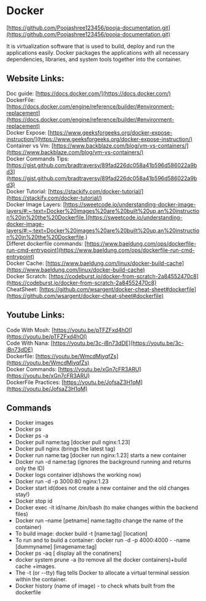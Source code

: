 # Docker

[https://github.com/Poojashree123456/pooja-documentation.git](https://github.com/Poojashree123456/pooja-documentation.git)

It is virtualization software that is used to build, deploy and run the applications easily. 
Docker packages the applications with all necessary dependencies, libraries, and system tools together into the container.

## Website Links:
Doc guide: [https://docs.docker.com/](https://docs.docker.com/)  
DockerFile: [https://docs.docker.com/engine/reference/builder/#environment-replacement](https://docs.docker.com/engine/reference/builder/#environment-replacement)  
Docker Expose:  [https://www.geeksforgeeks.org/docker-expose-instruction/](https://www.geeksforgeeks.org/docker-expose-instruction/)  
Container vs Vm: [https://www.backblaze.com/blog/vm-vs-containers/](https://www.backblaze.com/blog/vm-vs-containers/)  
Docker Commands Tips: [https://gist.github.com/bradtraversy/89fad226dc058a41b596d586022a9bd3](https://gist.github.com/bradtraversy/89fad226dc058a41b596d586022a9bd3)  
Docker Tutorial: [https://stackify.com/docker-tutorial/](https://stackify.com/docker-tutorial/)  
Docker Image Layers: [https://sweetcode.io/understanding-docker-image-layers/#:~:text=Docker%20images%20are%20built%20up,an%20instruction%20in%20the%20Dockerfile.](https://sweetcode.io/understanding-docker-image-layers/#:~:text=Docker%20images%20are%20built%20up,an%20instruction%20in%20the%20Dockerfile.)  
Differet dockerfile commands: [https://www.baeldung.com/ops/dockerfile-run-cmd-entrypoint](https://www.baeldung.com/ops/dockerfile-run-cmd-entrypoint)  
Docker Cache: [https://www.baeldung.com/linux/docker-build-cache](https://www.baeldung.com/linux/docker-build-cache)  
Docker Scratch: [https://codeburst.io/docker-from-scratch-2a84552470c8](https://codeburst.io/docker-from-scratch-2a84552470c8)  
CheatSheet: [https://github.com/wsargent/docker-cheat-sheet#dockerfile](https://github.com/wsargent/docker-cheat-sheet#dockerfile)  

## Youtube Links:
Code With Mosh: [https://youtu.be/pTFZFxd4hOI](https://youtu.be/pTFZFxd4hOI)  
Code With Nana: [https://youtu.be/3c-iBn73dDE](https://youtu.be/3c-iBn73dDE)  
Dockerfile: [https://youtu.be/WmcdMiyqfZs](https://youtu.be/WmcdMiyqfZs)  
Docker Commands: [https://youtu.be/xGn7cFR3ARU](https://youtu.be/xGn7cFR3ARU)  
DockerFile Practices: [https://youtu.be/JofsaZ3H1qM](https://youtu.be/JofsaZ3H1qM)  

## Commands

* Docker images
* Docker ps 
* Docker ps -a
* Docker pull name:tag [docker pull nginx:1.23]
* Docker pull nginx (brings the latest tag)
* Docker run name:tag [docker run nginx:1.23] starts a new container
* Docker run -d name:tag (ignores the background running and returns only the ID)
* Docker logs container id(shows the working now)
* Docker run -d -p 3000:80 nginx:1.23
* Docker start id(does not create a new container and the old changes stay!)
* Docker stop id
* Docker exec -it id/name /bin/bash (to make changes within the backend files)
* Docker run –name [petname] name:tag(to change the name of the container)
* To build image: docker build -t [name:tag] [location]
* To run and to build a container:  docker run -d -p 4000:4000  - -name [dummyname] [imagename:tag]
* Docker ps -aq [ display all the conatiners]
* docker system prune -a (to remove all the docker containers)+build cache +images.
* The -t (or --tty) flag tells Docker to allocate a virtual terminal session within the container. 
* Docker history (name of image) - to check whats built from the dockerfile
